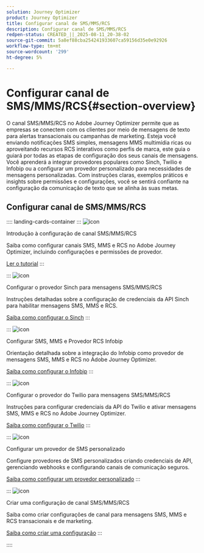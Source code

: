 ```yaml
---
solution: Journey Optimizer
product: Journey Optimizer
title: Configurar canal de SMS/MMS/RCS
description: Configurar canal de SMS/MMS/RCS
redpen-status: CREATED_||_2025-08-11_20-38-02
source-git-commit: 5a8ef88cba254241933607ca59156d35e0e92926
workflow-type: tm+mt
source-wordcount: '299'
ht-degree: 5%

---
```



# Configurar canal de SMS/MMS/RCS{#section-overview}

O canal SMS/MMS/RCS no Adobe Journey Optimizer permite que as empresas se conectem com os clientes por meio de mensagens de texto para alertas transacionais ou campanhas de marketing. Esteja você enviando notificações SMS simples, mensagens MMS multimídia ricas ou aproveitando recursos RCS interativos como perfis de marca, este guia o guiará por todas as etapas de configuração dos seus canais de mensagens. Você aprenderá a integrar provedores populares como Sinch, Twilio e Infobip ou a configurar um provedor personalizado para necessidades de mensagens personalizadas. Com instruções claras, exemplos práticos e insights sobre permissões e configurações, você se sentirá confiante na configuração da comunicação de texto que se alinha às suas metas.

## Configurar canal de SMS/MMS/RCS

:::: landing-cards-container
:::
![icon](https://cdn.experienceleague.adobe.com/icons/circle-play.svg)

Introdução à configuração de canal SMS/MMS/RCS

Saiba como configurar canais SMS, MMS e RCS no Adobe Journey Optimizer, incluindo configurações e permissões de provedor.

[Ler o tutorial](../using/sms/sms-configuration.md)
:::

:::
![icon](https://cdn.experienceleague.adobe.com/icons/puzzle-piece.svg)

Configurar o provedor Sinch para mensagens SMS/MMS/RCS

Instruções detalhadas sobre a configuração de credenciais da API Sinch para habilitar mensagens SMS, MMS e RCS.

[Saiba como configurar o Sinch](../using/sms/sms-configuration-sinch.md)
:::

:::
![icon](https://cdn.experienceleague.adobe.com/icons/puzzle-piece.svg)

Configurar SMS, MMS e Provedor RCS Infobip

Orientação detalhada sobre a integração do Infobip como provedor de mensagens SMS, MMS e RCS no Adobe Journey Optimizer.

[Saiba como configurar o Infobip](../using/sms/sms-configuration-infobip.md)
:::

:::
![icon](https://cdn.experienceleague.adobe.com/icons/puzzle-piece.svg)

Configurar o provedor do Twilio para mensagens SMS/MMS/RCS

Instruções para configurar credenciais da API do Twilio e ativar mensagens SMS, MMS e RCS no Adobe Journey Optimizer.

[Saiba como configurar o Twilio](../using/sms/sms-configuration-twilio.md)
:::

:::
![icon](https://cdn.experienceleague.adobe.com/icons/code-branch.svg)

Configurar um provedor de SMS personalizado

Configure provedores de SMS personalizados criando credenciais de API, gerenciando webhooks e configurando canais de comunicação seguros.

[Saiba como configurar um provedor personalizado](../using/sms/sms-configuration-custom.md)
:::

:::
![icon](https://cdn.experienceleague.adobe.com/icons/gear.svg)

Criar uma configuração de canal SMS/MMS/RCS

Saiba como criar configurações de canal para mensagens SMS, MMS e RCS transacionais e de marketing.

[Saiba como criar uma configuração](../using/sms/sms-configuration-surface.md)
:::

::::
